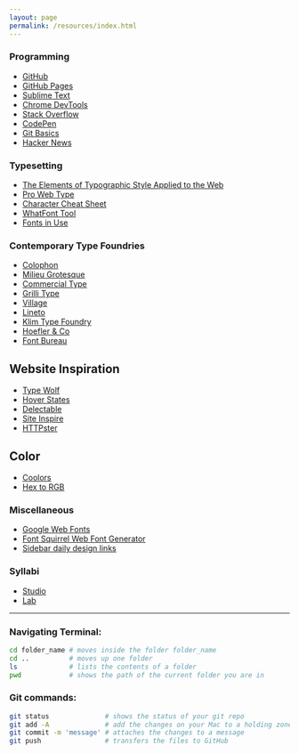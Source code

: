 ```yaml
---
layout: page
permalink: /resources/index.html
---
```


### Programming

- [GitHub](https://github.com/)
- [GitHub Pages](https://pages.github.com/)
- [Sublime Text](https://www.sublimetext.com/)
- [Chrome DevTools](https://developer.chrome.com/devtools)
- [Stack Overflow](http://stackoverflow.com/)
- [CodePen](http://codepen.io/)
- [Git Basics](http://rogerdudler.github.io/git-guide/)
- [Hacker News](https://news.ycombinator.com/)

### Typesetting

- [The Elements of Typographic Style Applied to the Web](http://webtypography.net/)
- [Pro Web Type](https://prowebtype.com/)
- [Character Cheat Sheet](https://www.typewolf.com/assets/typewolf_typography_cheatsheet.pdf)
- [WhatFont Tool](http://www.chengyinliu.com/whatfont.html)
- [Fonts in Use](http://fontsinuse.com/)

### Contemporary Type Foundries

- [Colophon](https://www.colophon-foundry.org/)
- [Milieu Grotesque](http://www.milieugrotesque.com/)
- [Commercial Type](https://commercialtype.com/)
- [Grilli Type](https://www.grillitype.com/)
- [Village](http://vllg.com/)
- [Lineto](https://lineto.com/)
- [Klim Type Foundry](https://klim.co.nz/)
- [Hoefler & Co](http://www.typography.com/)
- [Font Bureau](http://fontbureau.typenetwork.com/)

## Website Inspiration

- [Type Wolf](https://www.colophon-foundry.org/)
- [Hover States](http://hoverstat.es/)
- [Delectable](http://www.ecogex.com/delectable/)
- [Site Inspire](https://www.siteinspire.com/)
- [HTTPster](https://httpster.net/2017/jan/)

## Color

- [Coolors](https://coolors.co/)
- [Hex to RGB](http://www.webpagefx.com/web-design/hex-to-rgb/)



### Miscellaneous

- [Google Web Fonts](http://www.google.com/fonts)
- [Font Squirrel Web Font Generator](http://www.fontsquirrel.com/tools/webfont-generator)
- [Sidebar daily design links](http://sidebar.io/)

### Syllabi

- [Studio](https://docs.google.com/document/d/1-LIN4FORlRYX5_45RADrhr3LfToIexXmyZGbMISJmYE)
- [Lab](https://docs.google.com/document/d/1gNgvpofgndUoILYK-CrLcgBZLtCq0qO_rVvKqQA0Q3I)


---

### Navigating Terminal:

```bash
cd folder_name # moves inside the folder folder_name
cd ..          # moves up one folder
ls             # lists the contents of a folder
pwd            # shows the path of the current folder you are in
```

### Git commands:

```bash
git status              # shows the status of your git repo
git add -A              # add the changes on your Mac to a holding zone
git commit -m 'message' # attaches the changes to a message
git push                # transfers the files to GitHub
```
